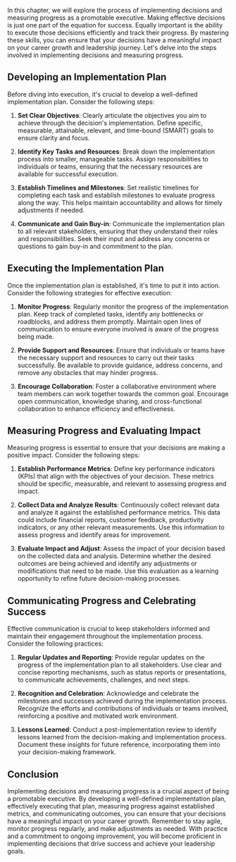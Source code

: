 
In this chapter, we will explore the process of implementing decisions and measuring progress as a promotable executive. Making effective decisions is just one part of the equation for success. Equally important is the ability to execute those decisions efficiently and track their progress. By mastering these skills, you can ensure that your decisions have a meaningful impact on your career growth and leadership journey. Let's delve into the steps involved in implementing decisions and measuring progress.

Developing an Implementation Plan
---------------------------------

Before diving into execution, it's crucial to develop a well-defined implementation plan. Consider the following steps:

1. **Set Clear Objectives**: Clearly articulate the objectives you aim to achieve through the decision's implementation. Define specific, measurable, attainable, relevant, and time-bound (SMART) goals to ensure clarity and focus.

2. **Identify Key Tasks and Resources**: Break down the implementation process into smaller, manageable tasks. Assign responsibilities to individuals or teams, ensuring that the necessary resources are available for successful execution.

3. **Establish Timelines and Milestones**: Set realistic timelines for completing each task and establish milestones to evaluate progress along the way. This helps maintain accountability and allows for timely adjustments if needed.

4. **Communicate and Gain Buy-in**: Communicate the implementation plan to all relevant stakeholders, ensuring that they understand their roles and responsibilities. Seek their input and address any concerns or questions to gain buy-in and commitment to the plan.

Executing the Implementation Plan
---------------------------------

Once the implementation plan is established, it's time to put it into action. Consider the following strategies for effective execution:

1. **Monitor Progress**: Regularly monitor the progress of the implementation plan. Keep track of completed tasks, identify any bottlenecks or roadblocks, and address them promptly. Maintain open lines of communication to ensure everyone involved is aware of the progress being made.

2. **Provide Support and Resources**: Ensure that individuals or teams have the necessary support and resources to carry out their tasks successfully. Be available to provide guidance, address concerns, and remove any obstacles that may hinder progress.

3. **Encourage Collaboration**: Foster a collaborative environment where team members can work together towards the common goal. Encourage open communication, knowledge sharing, and cross-functional collaboration to enhance efficiency and effectiveness.

Measuring Progress and Evaluating Impact
----------------------------------------

Measuring progress is essential to ensure that your decisions are making a positive impact. Consider the following steps:

1. **Establish Performance Metrics**: Define key performance indicators (KPIs) that align with the objectives of your decision. These metrics should be specific, measurable, and relevant to assessing progress and impact.

2. **Collect Data and Analyze Results**: Continuously collect relevant data and analyze it against the established performance metrics. This data could include financial reports, customer feedback, productivity indicators, or any other relevant measurements. Use this information to assess progress and identify areas for improvement.

3. **Evaluate Impact and Adjust**: Assess the impact of your decision based on the collected data and analysis. Determine whether the desired outcomes are being achieved and identify any adjustments or modifications that need to be made. Use this evaluation as a learning opportunity to refine future decision-making processes.

Communicating Progress and Celebrating Success
----------------------------------------------

Effective communication is crucial to keep stakeholders informed and maintain their engagement throughout the implementation process. Consider the following practices:

1. **Regular Updates and Reporting**: Provide regular updates on the progress of the implementation plan to all stakeholders. Use clear and concise reporting mechanisms, such as status reports or presentations, to communicate achievements, challenges, and next steps.

2. **Recognition and Celebration**: Acknowledge and celebrate the milestones and successes achieved during the implementation process. Recognize the efforts and contributions of individuals or teams involved, reinforcing a positive and motivated work environment.

3. **Lessons Learned**: Conduct a post-implementation review to identify lessons learned from the decision-making and implementation process. Document these insights for future reference, incorporating them into your decision-making framework.

Conclusion
----------

Implementing decisions and measuring progress is a crucial aspect of being a promotable executive. By developing a well-defined implementation plan, effectively executing that plan, measuring progress against established metrics, and communicating outcomes, you can ensure that your decisions have a meaningful impact on your career growth. Remember to stay agile, monitor progress regularly, and make adjustments as needed. With practice and a commitment to ongoing improvement, you will become proficient in implementing decisions that drive success and achieve your leadership goals.
